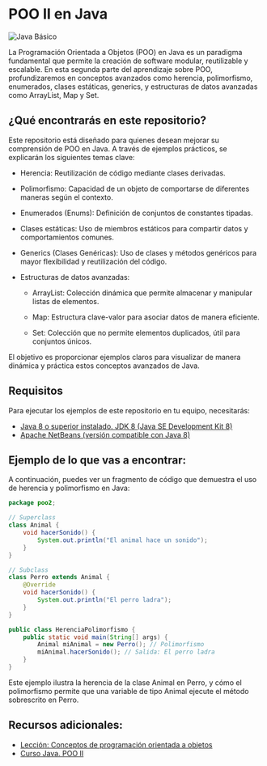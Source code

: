 # POO II en Java
![Java Básico](https://raygun.com/blog/images/oop-concepts-java/feature.png)

La Programación Orientada a Objetos (POO) en Java es un paradigma fundamental que permite la creación de software modular, reutilizable y escalable. En esta segunda parte del aprendizaje sobre POO, profundizaremos en conceptos avanzados como herencia, polimorfismo, enumerados, clases estáticas, generics, y estructuras de datos avanzadas como ArrayList, Map y Set.

## ¿Qué encontrarás en este repositorio?

Este repositorio está diseñado para quienes desean mejorar su comprensión de POO en Java. A través de ejemplos prácticos, se explicarán los siguientes temas clave:

- Herencia: Reutilización de código mediante clases derivadas.

- Polimorfismo: Capacidad de un objeto de comportarse de diferentes maneras según el contexto.

- Enumerados (Enums): Definición de conjuntos de constantes tipadas.

- Clases estáticas: Uso de miembros estáticos para compartir datos y comportamientos comunes.

- Generics (Clases Genéricas): Uso de clases y métodos genéricos para mayor flexibilidad y reutilización del código.

- Estructuras de datos avanzadas:

    - ArrayList: Colección dinámica que permite almacenar y manipular listas de elementos.

    - Map: Estructura clave-valor para asociar datos de manera eficiente.

    - Set: Colección que no permite elementos duplicados, útil para conjuntos únicos.

El objetivo es proporcionar ejemplos claros para visualizar de manera dinámica y práctica estos conceptos avanzados de Java.

## Requisitos

Para ejecutar los ejemplos de este repositorio en tu equipo, necesitarás:
- [Java 8 o superior instalado. JDK 8 (Java SE Development Kit 8)](https://www.oracle.com/java/technologies/javase/javase8-archive-downloads.html)
- [Apache NetBeans (versión compatible con Java 8)](https://netbeans.apache.org/front/main/download/index.html)

## Ejemplo de lo que vas a encontrar:

A continuación, puedes ver un fragmento de código que demuestra el uso de herencia y polimorfismo en Java:

```Java
package poo2;

// Superclass
class Animal {
    void hacerSonido() {
        System.out.println("El animal hace un sonido");
    }
}

// Subclass
class Perro extends Animal {
    @Override
    void hacerSonido() {
        System.out.println("El perro ladra");
    }
}

public class HerenciaPolimorfismo {
    public static void main(String[] args) {
        Animal miAnimal = new Perro(); // Polimorfismo
        miAnimal.hacerSonido(); // Salida: El perro ladra
    }
}
```
Este ejemplo ilustra la herencia de la clase Animal en Perro, y cómo el polimorfismo permite que una variable de tipo Animal ejecute el método sobrescrito en Perro.

## Recursos adicionales:

- [Lección: Conceptos de programación orientada a objetos](https://docs.oracle.com/javase/tutorial/java/concepts/)
- [Curso Java. POO II](https://www.youtube.com/watch?v=ZY5pwm92cWQ&ab_channel=pildorasinformaticas)





